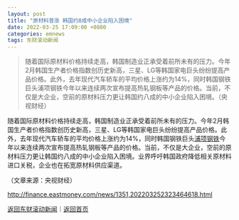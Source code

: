 ```yaml
---
layout: post
title: "原材料普涨 韩国约8成中小企业陷入困境"
date: 2022-03-25 17:09:00 +0800
categories: emnews
tags: 东财滚动新闻
---
```

> 随着国际原材料价格持续走高，韩国制造业正承受着前所未有的压力。今年2月韩国生产者价格指数创历史新高，三星、LG等韩国家电巨头纷纷提高产品价格。此外，去年现代汽车轿车的平均价格上涨约为14%，同时韩国钢铁巨头浦项钢铁今年以来连续两次宣布提高热轧钢板等产品的价格。当前，不仅是大企业，空前的原材料压力更让韩国约八成的中小企业陷入困境。（央视财经）

<p>随着国际原材料价格持续走高，韩国制造业正承受着前所未有的压力。今年2月韩国生产者价格指数创历史新高，三星、LG等韩国家电巨头纷纷提高产品价格。此外，去年现代汽车轿车的平均价格上涨约为14%，同时韩国钢铁巨头<span id="stock_106.PKX"><a href="http://quote.eastmoney.com/unify/r/106.PKX" class="keytip" data-code="106,PKX">浦项钢铁</a></span><span id="quote_106.PKX"></span>今年以来连续两次宣布提高热轧钢板等产品的价格。当前，不仅是大企业，空前的原材料压力更让韩国约八成的中小企业陷入困境。业界呼吁韩国政府降低相关原材料进口关税，企业也在拓宽原材料供应渠道。 </p><p class="em_media">（文章来源：央视财经）</p>

<http://finance.eastmoney.com/news/1351,202203252323464618.html>

[返回东财滚动新闻](//finews.withounder.com/emnews/)｜[返回首页](//finews.withounder.com/)